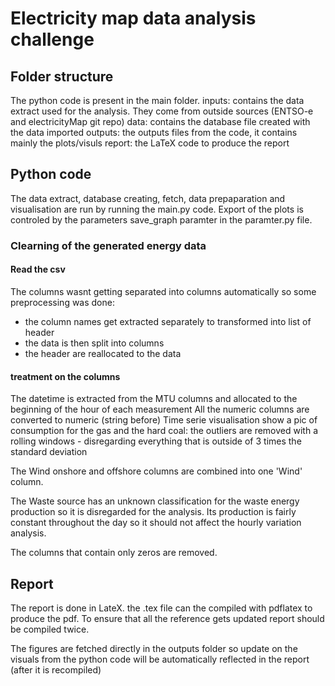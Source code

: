 # Electricity map data analysis challenge

## Folder structure
The python code is present in the main folder.
inputs: contains the data extract used for the analysis. They come from outside sources (ENTSO-e and electricityMap git repo)
data: contains the database file created with the data imported
outputs: the outputs files from the code, it contains mainly the plots/visuls
report: the LaTeX code to produce the report

## Python code
The data extract, database creating, fetch, data prepaparation and visualisation are run by running the main.py code.
Export of the plots is controled by the parameters save_graph paramter in the paramter.py file.

### Clearning of the generated energy data

#### Read the csv
The columns wasnt getting separated into columns automatically so some preprocessing was done:
 - the column names get extracted separately to transformed into list of header
 - the data is then split into columns
 - the header are reallocated to the data

#### treatment on the columns
The datetime is extracted from the MTU columns and allocated to the beginning of the hour of each measurement
All the numeric columns are converted to numeric (string before)
Time serie visualisation show a pic of consumption for the gas and the hard coal:
 the outliers are removed with a rolling windows - disregarding everything that is outside of 3 times the standard deviation

The Wind onshore and offshore columns are combined into one 'Wind' column.

The Waste source has an unknown classification for the waste energy production so it is disregarded for the analysis.
Its production is fairly constant throughout the day so it should not affect the hourly variation analysis.

The columns that contain only zeros are removed.

## Report
The report is done in LateX. the .tex file can the compiled with pdflatex to produce the pdf.
To ensure that all the reference gets updated report should be compiled twice.

The figures are fetched directly in the outputs folder so update on the visuals from the python code will be automatically
reflected in the report (after it is recompiled)

